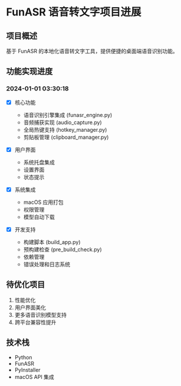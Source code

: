 # FunASR 语音转文字项目进展

## 项目概述
基于 FunASR 的本地化语音转文字工具，提供便捷的桌面端语音识别功能。

## 功能实现进度

### 2024-01-01 03:30:18
- [x] 核心功能
  - 语音识别引擎集成 (funasr_engine.py)
  - 音频捕获实现 (audio_capture.py)
  - 全局热键支持 (hotkey_manager.py)
  - 剪贴板管理 (clipboard_manager.py)

- [x] 用户界面
  - 系统托盘集成
  - 设置界面
  - 状态提示

- [x] 系统集成
  - macOS 应用打包
  - 权限管理
  - 模型自动下载

- [x] 开发支持
  - 构建脚本 (build_app.py)
  - 预构建检查 (pre_build_check.py)
  - 依赖管理
  - 错误处理和日志系统

## 待优化项目
1. 性能优化
2. 用户界面美化
3. 更多语音识别模型支持
4. 跨平台兼容性提升

## 技术栈
- Python
- FunASR
- PyInstaller
- macOS API 集成 